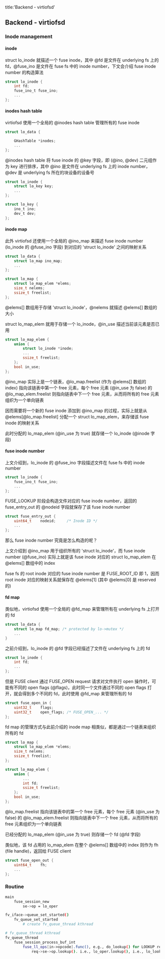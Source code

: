 title:'Backend - virtiofsd'
## Backend - virtiofsd


### Inode management

#### inode

struct lo_inode 就描述一个 fuse inode，其中 @fd 是文件在 underlying fs 上的 fd，@fuse_ino 是文件在 fuse fs 中的 inode number，下文会介绍 fuse inode number 的构造算法

```c
struct lo_inode {
	int fd;
	fuse_ino_t fuse_ino;
	...
};
```


#### inodes hash table

virtiofsd 使用一个全局的 @inodes hash table 管理所有的 fuse inode

```c
struct lo_data {

	GHashTable *inodes;
	...
};
```


@inodes hash table 将 fuse inode 的 @key 字段，即 (@ino, @dev) 二元组作为 key 进行排序，其中 @ino 是文件在 underlying fs 上的 inode number，@dev 是 underlying fs 所在的块设备的设备号

```c
struct lo_inode {
	struct lo_key key;
	...
};
```

```c
struct lo_key {
	ino_t ino;
	dev_t dev;
};
```


#### inode map

此外 virtiofsd 还使用一个全局的 @ino_map 来描述 fuse inode number (lo_inode 的 @fuse_ino 字段) 到对应的 'struct lo_inode' 之间的映射关系

```c
struct lo_data {
	struct lo_map ino_map;
	...
};
```

```c
struct lo_map {
	struct lo_map_elem *elems;
	size_t nelems;
	ssize_t freelist;
};
```

@elems[] 数组用于存储 'struct lo_inode'，@nelems 就描述 @elems[] 数组的大小

struct lo_map_elem 就用于存储一个 lo_inode，@in_use 描述当前该元素是否已用

```c
struct lo_map_elem {
	union {
		struct lo_inode *inode;
		...
		ssize_t freelist;
	};
	bool in_use;
};
```


@ino_map 实际上是一个链表，@lo_map.freelist (作为 @elems[] 数组的 index) 指向该链表中第一个 free 元素，每个 free 元素 (@in_use 为 false) 的 @lo_map_elem.freelist 则指向链表中下一个 free 元素，从而将所有的 free 元素组织为一个单向链表

因而需要将一个新的 fuse inode 添加到 @ino_map 的过程，实际上就是从 @elems[@lo_map.freelist] 分配一个 struct lo_map_elem，来存储该 fuse inode 的映射关系

此时分配的 lo_map_elem (@in_use 为 true) 就存储一个 lo_inode (@inode 字段)


#### fuse inode number

上文介绍到，lo_inode 的 @fuse_ino 字段描述文件在 fuse fs 中的 inode number

```c
struct lo_inode {
	fuse_ino_t fuse_ino;
	...
};
```

FUSE_LOOKUP 阶段会构造文件对应的 fuse inode number，返回的 fuse_entry_out 的 @nodeid 字段就保存了该 fuse inode number

```c
struct fuse_entry_out {
	uint64_t	nodeid;		/* Inode ID */
	...
};
```


那么 fuse inode number 究竟是怎么构造的呢？

上文介绍到 @ino_map 用于组织所有的 'struct lo_inode'，而 fuse inode number (@fuse_ino) 实际上就是该 fuse inode 对应的 struct lo_map_elem 在 @elems[] 数组中的 index

fuse fs 的 root inode 对应的 fuse inode number 是 FUSE_ROOT_ID 即 1，因而root inode 对应的映射关系就保存在 @elems[1] \(其中 @elems[0] 是 reserved 的)


#### fd map

类似地，virtiofsd 使用一个全局的 @fd_map 来管理所有在 underlying fs 上打开的 fd

```c
struct lo_data {
    struct lo_map fd_map; /* protected by lo->mutex */
    ...
}
```

之前介绍到，lo_inode 的 @fd 字段已经描述了文件在 underlying fs 上的 fd

```c
struct lo_inode {
	int fd;
	...
};
```

但是 FUSE client 通过 FUSE_OPEN request 请求对文件执行 open 操作时，可能有不同的 open flags (@flags)，此时同一个文件通过不同的 open flags 打开，就会得到多个不同的 fd，此时使用 @fd_map 来管理所有的 fd

```c
struct fuse_open_in {
	uint32_t	flags;
	uint32_t	open_flags;	/* FUSE_OPEN_... */
};
```


fd map 的管理方式与此前介绍的 inode map 相类似，都是通过一个链表来组织所有的 fd

```c
struct lo_map {
	struct lo_map_elem *elems;
	size_t nelems;
	ssize_t freelist;
};
```

```c
struct lo_map_elem {
	union {
		...
		int fd;
		ssize_t freelist;
	};
	bool in_use;
};
```

@lo_map.freelist 指向该链表中的第一个 free 元素，每个 free 元素 (@in_use 为 false) 的 @lo_map_elem.freelist 则指向链表中下一个 free 元素，从而将所有的 free 元素组织为一个单向链表

已经分配的 lo_map_elem (@in_use 为 true) 则存储一个 fd (@fd 字段)


类似地，该 fd 占用的 lo_map_elem 在整个 @elems[] 数组中的 index 则作为 fh (file handle)，返回给 FUSE client

```c
struct fuse_open_out {
	uint64_t	fh;
	...
};
```

### Routine

```sh
main
    fuse_session_new
        se->op = lo_oper

fv_iface->queue_set_started()
    fv_queue_set_started
        # create fv_queue_thread kthread

# fv_queue_thread kthread
fv_queue_thread
    fuse_session_process_buf_int
        fuse_ll_ops[in->opcode].func(), e.g., do_lookup() for LOOKUP request
            req->se->op.lookup(). i.e., lo_oper.lookup(), i.e., lo_lookup()
```

